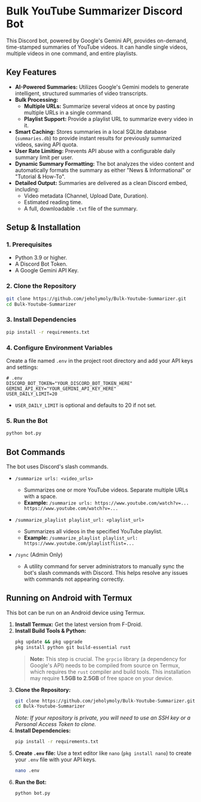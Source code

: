 # Bulk YouTube Summarizer Discord Bot

This Discord bot, powered by Google's Gemini API, provides on-demand, time-stamped summaries of YouTube videos. It can handle single videos, multiple videos in one command, and entire playlists.

## Key Features

- **AI-Powered Summaries:** Utilizes Google's Gemini models to generate intelligent, structured summaries of video transcripts.
- **Bulk Processing:**
    - **Multiple URLs:** Summarize several videos at once by pasting multiple URLs in a single command.
    - **Playlist Support:** Provide a playlist URL to summarize every video in it.
- **Smart Caching:** Stores summaries in a local SQLite database (`summaries.db`) to provide instant results for previously summarized videos, saving API quota.
- **User Rate Limiting:** Prevents API abuse with a configurable daily summary limit per user.
- **Dynamic Summary Formatting:** The bot analyzes the video content and automatically formats the summary as either "News & Informational" or "Tutorial & How-To".
- **Detailed Output:** Summaries are delivered as a clean Discord embed, including:
    - Video metadata (Channel, Upload Date, Duration).
    - Estimated reading time.
    - A full, downloadable `.txt` file of the summary.

## Setup & Installation

### 1. Prerequisites
- Python 3.9 or higher.
- A Discord Bot Token.
- A Google Gemini API Key.

### 2. Clone the Repository
```bash
git clone https://github.com/jeholymoly/Bulk-Youtube-Summarizer.git
cd Bulk-Youtube-Summarizer
```

### 3. Install Dependencies
```bash
pip install -r requirements.txt
```

### 4. Configure Environment Variables
Create a file named `.env` in the project root directory and add your API keys and settings:

```env
# .env
DISCORD_BOT_TOKEN="YOUR_DISCORD_BOT_TOKEN_HERE"
GEMINI_API_KEY="YOUR_GEMINI_API_KEY_HERE"
USER_DAILY_LIMIT=20
```
- `USER_DAILY_LIMIT` is optional and defaults to 20 if not set.

### 5. Run the Bot
```bash
python bot.py
```

## Bot Commands

The bot uses Discord's slash commands.

- `/summarize urls: <video_urls>`
  - Summarizes one or more YouTube videos. Separate multiple URLs with a space.
  - **Example:** `/summarize urls: https://www.youtube.com/watch?v=... https://www.youtube.com/watch?v=...`

- `/summarize_playlist playlist_url: <playlist_url>`
  - Summarizes all videos in the specified YouTube playlist.
  - **Example:** `/summarize_playlist playlist_url: https://www.youtube.com/playlist?list=...`

- `/sync` (Admin Only)
  - A utility command for server administrators to manually sync the bot's slash commands with Discord. This helps resolve any issues with commands not appearing correctly.

## Running on Android with Termux

This bot can be run on an Android device using Termux.

1.  **Install Termux:** Get the latest version from F-Droid.
2.  **Install Build Tools & Python:**
    ```bash
    pkg update && pkg upgrade
    pkg install python git build-essential rust
    ```
    > **Note:** This step is crucial. The `grpcio` library (a dependency for Google's API) needs to be compiled from source on Termux, which requires the `rust` compiler and build tools. This installation may require **1.5GB to 2.5GB** of free space on your device.
3.  **Clone the Repository:**
    ```bash
    git clone https://github.com/jeholymoly/Bulk-Youtube-Summarizer.git
    cd Bulk-Youtube-Summarizer
    ```
    *Note: If your repository is private, you will need to use an SSH key or a Personal Access Token to clone.*
4.  **Install Dependencies:**
    ```bash
    pip install -r requirements.txt
    ```
5.  **Create `.env` file:**
    Use a text editor like `nano` (`pkg install nano`) to create your `.env` file with your API keys.
    ```bash
    nano .env
    ```
6.  **Run the Bot:**
    ```bash
    python bot.py
    ```